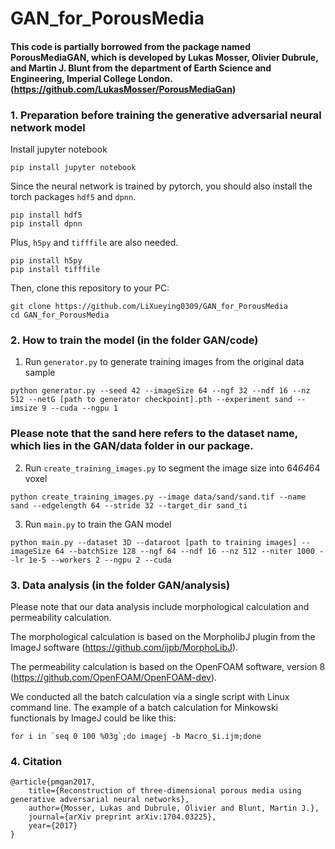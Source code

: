 # GAN_for_PorousMedia
#### This code is partially borrowed from the package named PorousMediaGAN, which is developed by Lukas Mosser, Olivier Dubrule, and Martin J. Blunt from the department of Earth Science and Engineering, Imperial College London. (https://github.com/LukasMosser/PorousMediaGan)

### 1. Preparation before training the generative adversarial neural network model

Install jupyter notebook
```
pip install jupyter notebook
```

Since the neural network is trained by pytorch, you should also install the torch packages ```hdf5``` and ```dpnn```.
```
pip install hdf5
pip install dpnn
```

Plus, ```h5py``` and ```tifffile``` are also needed.
```
pip install h5py
pip install tifffile
```

Then, clone this repository to your PC:
```
git clone https://github.com/LiXueying0309/GAN_for_PorousMedia
cd GAN_for_PorousMedia
```

### 2. How to train the model (in the folder GAN/code)

1) Run ```generator.py``` to generate training images from the original data sample
```
python generator.py --seed 42 --imageSize 64 --ngf 32 --ndf 16 --nz 512 --netG [path to generator checkpoint].pth --experiment sand --imsize 9 --cuda --ngpu 1
```
### Please note that the sand here refers to the dataset name, which lies in the GAN/data folder in our package.

2) Run ```create_training_images.py``` to segment the image size into 64*64*64 voxel
```
python create_training_images.py --image data/sand/sand.tif --name sand --edgelength 64 --stride 32 --target_dir sand_ti
```

3) Run ```main.py``` to train the GAN model
```
python main.py --dataset 3D --dataroot [path to training images] --imageSize 64 --batchSize 128 --ngf 64 --ndf 16 --nz 512 --niter 1000 --lr 1e-5 --workers 2 --ngpu 2 --cuda 
```
### 3. Data analysis (in the folder GAN/analysis)

Please note that our data analysis include morphological calculation and permeability calculation.

The morphological calculation is based on the MorpholibJ plugin from the ImageJ software (https://github.com/ijpb/MorphoLibJ).

The permeability calculation is based on the OpenFOAM software, version 8 (https://github.com/OpenFOAM/OpenFOAM-dev).

We conducted all the batch calculation via a single script with Linux command line. The example of a batch calculation for Minkowski functionals by ImageJ could be like this:
```
for i in `seq 0 100 %03g`;do imagej -b Macro_$i.ijm;done
```

### 4. Citation
```
@article{pmgan2017,
	title={Reconstruction of three-dimensional porous media using generative adversarial neural networks},
	author={Mosser, Lukas and Dubrule, Olivier and Blunt, Martin J.},
	journal={arXiv preprint arXiv:1704.03225},
	year={2017}
}
```

